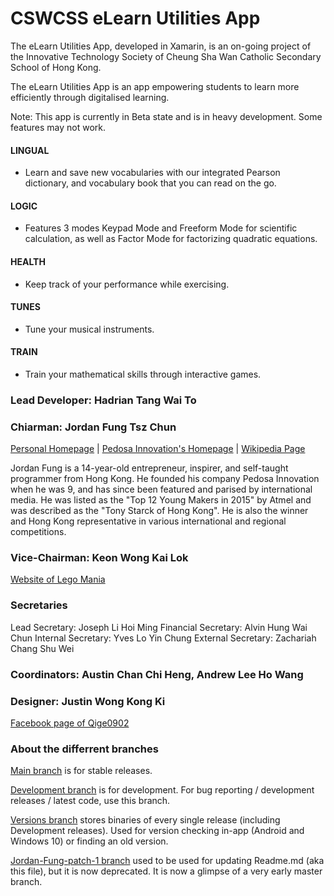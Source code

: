 # CSWCSS eLearn Utilities App
The eLearn Utilities App, developed in Xamarin, is an on-going project of the Innovative Technology Society of Cheung Sha Wan Catholic Secondary School of Hong Kong.

The eLearn Utilities App is an app empowering students to learn more efficiently through digitalised learning.

Note: This app is currently in Beta state and is in heavy development. Some features may not work.

#### LINGUAL
- Learn and save new vocabularies with our integrated Pearson dictionary, and vocabulary book that you can read on the go.

#### LOGIC
- Features 3 modes Keypad Mode and Freeform Mode for scientific calculation, as well as Factor Mode for factorizing quadratic equations.

#### HEALTH
- Keep track of your performance while exercising.

#### TUNES
- Tune your musical instruments.

#### TRAIN
- Train your mathematical skills through interactive games.

### Lead Developer: Hadrian Tang Wai To

### Chiarman: Jordan Fung Tsz Chun
[Personal Homepage](http://www.jordanfung.com) | [Pedosa Innovation's Homepage](http://www.pedosa.com.hk/) | [Wikipedia Page](http://www.wikipedia.org/wiki/Jordan_Fung)

Jordan Fung is a 14-year-old entrepreneur, inspirer, and self-taught programmer from Hong Kong. He founded his company Pedosa Innovation when he was 9, and has since been featured and parised by international media. He was listed as the "Top 12 Young Makers in 2015" by Atmel and was described as the "Tony Starck of Hong Kong". He is also the winner and Hong Kong representative in various international and regional competitions.

### Vice-Chairman: Keon Wong Kai Lok 

[Website of Lego Mania](http://designheaven8.wixsite.com/lego-mania-official)

### Secretaries
Lead Secretary: Joseph Li Hoi Ming
Financial Secretary: Alvin Hung Wai Chun
Internal Secretary: Yves Lo Yin Chung
External Secretary: Zachariah Chang Shu Wei

### Coordinators: Austin Chan Chi Heng, Andrew Lee Ho Wang

### Designer: Justin Wong Kong Ki

[Facebook page of Qige0902](https://www.facebook.com/qige0902/)

### About the differrent branches

[Main branch](https://github.com/happypig375/innotech-elearning/tree/master) is for stable releases.

[Development branch](https://github.com/happypig375/innotech-elearning/tree/Development) is for development.
For bug reporting / development releases / latest code, use this branch.

[Versions branch](https://github.com/happypig375/innotech-elearning/tree/Versions) stores binaries of every single release (including Development releases).
Used for version checking in-app (Android and Windows 10) or finding an old version.

[Jordan-Fung-patch-1 branch](https://github.com/happypig375/innotech-elearning/tree/Jordan-Fung-patch-1) used to be used for updating Readme.md (aka this file), but it is now deprecated. It is now a glimpse of a very early master branch.
